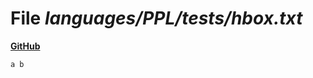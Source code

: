 # File _languages/PPL/tests/hbox.txt_
**[GitHub](https://github.com/softlang/yas/blob/master/languages/PPL/tests/hbox.txt)**
```
a b
```
